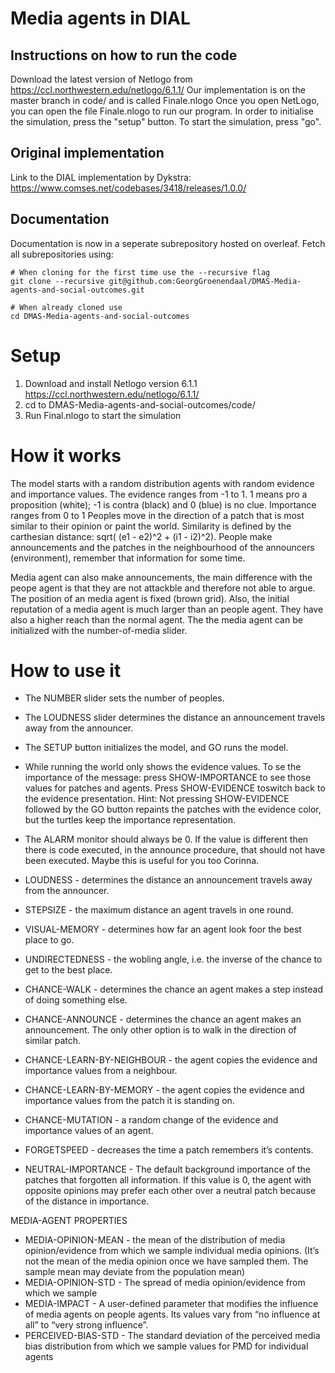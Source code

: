 # Media agents in DIAL

## Instructions on how to run the code
Download the latest version of Netlogo from https://ccl.northwestern.edu/netlogo/6.1.1/
Our implementation is on the master branch in code/ and is called Finale.nlogo
Once you open NetLogo, you can open the file Finale.nlogo to run our program. 
In order to initialise the simulation, press the "setup" button. To start the simulation, press "go".

## Original implementation

Link to the DIAL implementation by Dykstra:
https://www.comses.net/codebases/3418/releases/1.0.0/


## Documentation

Documentation is now in a seperate subrepository hosted on overleaf. Fetch all subrepositories using:

    # When cloning for the first time use the --recursive flag
    git clone --recursive git@github.com:GeorgGroenendaal/DMAS-Media-agents-and-social-outcomes.git
    
    # When already cloned use
    cd DMAS-Media-agents-and-social-outcomes
    
# Setup
1. Download and install Netlogo version 6.1.1 https://ccl.northwestern.edu/netlogo/6.1.1/
2. cd to DMAS-Media-agents-and-social-outcomes/code/
3. Run Final.nlogo to start the simulation

# How it works
The model starts with a random distribution agents with random evidence and importance values. 
The evidence ranges from -1 to 1. 1 means pro a proposition (white); -1 is contra (black) and 0 (blue) is no clue. 
Importance ranges from 0 to 1 Peoples move in the direction of a patch that is most similar to their opinion or paint the world. 
Similarity is defined by the carthesian distance: sqrt( (e1 - e2)^2 + (i1 - i2)^2). 
People make announcements and the patches in the neighbourhood of the announcers (environment), remember that information for some time.

Media agent can also make announcements, the main difference with the peope agent is that they are not attackble and therefore not able to argue. 
The position of an media agent is fixed (brown grid). Also, the initial reputation of a media agent is much larger than an people agent.
They have also a higher reach than the normal agent. The the media agent can be initialized with the number-of-media slider.


# How to use it
- The NUMBER slider sets the number of peoples. 
- The LOUDNESS slider determines the distance an announcement travels away from the announcer.
- The SETUP button initializes the model, and GO runs the model.
- While running the world only shows the evidence values. To se the importance of the message: press SHOW-IMPORTANCE to see those values for patches and agents. 
Press SHOW-EVIDENCE toswitch back to the evidence presentation. 
Hint: Not pressing SHOW-EVIDENCE followed by the GO button repaints the patches with the evidence color, but the turtles keep the importance representation.        
- The ALARM monitor should always be 0. If the value is different then there is code executed, in the announce procedure, that should not have been executed. 
Maybe this is useful for you too Corinna.

- LOUDNESS - determines the distance an announcement travels away from the announcer.
- STEPSIZE - the maximum distance an agent travels in one round.
- VISUAL-MEMORY - determines how far an agent look foor the best place to go. 
- UNDIRECTEDNESS - the wobling angle, i.e. the inverse of the chance to get to the best place. 
- CHANCE-WALK - determines the chance an agent makes a step instead of doing something else.
- CHANCE-ANNOUNCE - determines the chance an agent makes an announcement. The only other option is to walk in the direction of similar patch. 
- CHANCE-LEARN-BY-NEIGHBOUR - the agent copies the evidence and importance values from a neighbour. 
- CHANCE-LEARN-BY-MEMORY - the agent copies the evidence and importance values from the patch it is standing on.
- CHANCE-MUTATION - a random change of the evidence and importance values of an agent.
- FORGETSPEED - decreases the time a patch remembers it’s contents.
- NEUTRAL-IMPORTANCE - The default background importance of the patches that forgotten all information. 
    If this value is 0, the agent with opposite opinions may prefer each other over a neutral patch because of the distance in importance.

MEDIA-AGENT PROPERTIES
- MEDIA-OPINION-MEAN - the mean of the distribution of media opinion/evidence from which we sample individual media opinions. 
(It’s not the mean of the media opinion once we have sampled them. The sample mean may deviate from the population mean)
- MEDIA-OPINION-STD - The spread of media opinion/evidence from which we sample
- MEDIA-IMPACT - A user-defined parameter that modifies the influence of media agents on people agents. 
    Its values vary from “no influence at all” to “very strong influence”.
- PERCEIVED-BIAS-STD - The standard deviation of the perceived media bias distribution from which we sample values for PMD for individual agents

